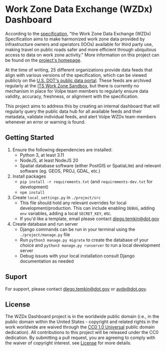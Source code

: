 # Work Zone Data Exchange (WZDx) Dashboard

According to the [specification](https://github.com/usdot-jpo-ode/wzdx), "the Work Zone Data Exchange (WZDx) Specification aims to make harmonized work zone data provided by infrastructure owners and operators (IOOs) available for third party use, making travel on public roads safer and more efficient through ubiquitous access to data on work zone activity." More information on this project can be found on the [project's homepage](https://www.transportation.gov/av/data/wzdx).

At the time of writing, 25 different organizations provide data feeds that align with various versions of the specification, which can be viewed publicly on the [U.S. DOT's public data portal](https://data.transportation.gov/Roadways-and-Bridges/Work-Zone-Data-Exchange-WZDx-Feed-Registry/69qe-yiui/data_preview). These feeds are archived regularly at the [ITS Work Zone Sandbox](https://usdot-its-workzone-publicdata.s3.amazonaws.com/index.html), but there is currently no mechanism in place for Volpe team members to regularly ensure data validity, accuracy, freshness, or alignment with the specification.

This project aims to address this by creating an internal dashboard that will regularly query the public data hub for all available feeds and their metadata, validate individual feeds, and alert Volpe WZDx team members whenever an error or warning is found.

## Getting Started
1. Ensure the following dependencies are installed:
    - Python 3, at least 3.11
    - NodeJS, at least NodeJS 20
    - Spatial database software (either PostGIS or SpatiaLite) and relevant software (eg. GEOS, PROJ, GDAL, etc.)
2. Install packages
    - `pip install -r requirements.txt` (and `requirements-dev.txt` for development)
    - `npm install`
3. Create `local_settings.py` in `./project/src`
    - This file should hold any relevant overrides for local development/production. This can include enabling `DEBUG`, adding `env` variables, adding a local `SECRET_KEY`, etc.
    - If you'd like a template, email please contact [diego.temkin@dot.gov](mailto:diego.temkin@dot.gov)
4. Create database and run server
    - Django commands can be run in your terminal using the `./project/manage.py` file
    - Run `python3 manage.py migrate` to create the database of your choice and `python3 manage.py runserver` to run a local development server
    - Debug issues with your local installation consult Django documentation as needed


## Suport
For support, please contact [diego.temkin@dot.gov](mailto:diego.temkin@dot.gov) or [avdx@dot.gov](mailto:avdx@dot.gov).

## License
The WZDx Dashboard project is in the worldwide public domain (i.e., in the public domain within the United States - copyright and related rights in the work worldwide are waived through the [CC0 1.0 Universal](https://creativecommons.org/share-your-work/public-domain/cc0/) public domain dedication). All contributions to this project will be released under the CC0 dedication. By submitting a pull request, you are agreeing to comply with the waiver of copyright interest. see [License](./LICENSE) for more details.
